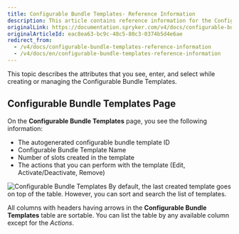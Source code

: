 ```yaml
---
title: Configurable Bundle Templates- Reference Information
description: This article contains reference information for the Configurable Bundle Templates in the Back Office.
originalLink: https://documentation.spryker.com/v4/docs/configurable-bundle-templates-reference-information
originalArticleId: eac8ea63-bc9c-48c5-80c3-0374b5d4e6ae
redirect_from:
  - /v4/docs/configurable-bundle-templates-reference-information
  - /v4/docs/en/configurable-bundle-templates-reference-information
---
```


This topic describes the attributes that you see, enter, and select while creating or managing the Configurable Bundle Templates.

## Configurable Bundle Templates Page
On the **Configurable Bundle Templates** page, you see the following information:

* The autogenerated configurable bundle template ID
* Configurable Bundle Template Name
* Number of slots created in the template
* The actions that you can perform with the template (Edit, Activate/Deactivate, Remove)

![Configurable Bundle Templates](https://spryker.s3.eu-central-1.amazonaws.com/docs/User+Guides/Back+Office+User+Guides/Products/Configurable+Bundle+Templates/configurable-bundle-templates-table.png)
By default, the last created template goes on top of the table. However, you can sort and search the list of templates.

All columns with headers having arrows in the **Configurable Bundle Templates** table are sortable. You can list the table by any available column except for the *Actions*.

